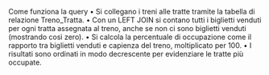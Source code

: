 Come funziona la query
•	Si collegano i treni alle tratte tramite la tabella di relazione Treno_Tratta.
•	Con un LEFT JOIN si contano tutti i biglietti venduti per ogni tratta assegnata al treno, anche se non ci sono biglietti venduti (mostrando così zero).
•	Si calcola la percentuale di occupazione come il rapporto tra biglietti venduti e capienza del treno, moltiplicato per 100.
•	I risultati sono ordinati in modo decrescente per evidenziare le tratte più occupate.
